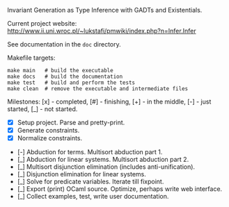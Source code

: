 Invariant Generation as Type Inference with GADTs and Existentials.

Current project website: http://www.ii.uni.wroc.pl/~lukstafi/pmwiki/index.php?n=Infer.Infer

See documentation in the `doc` directory.

Makefile targets:
```
make main   # build the executable
make docs   # build the documentation
make test   # build and perform the tests
make clean  # remove the executable and intermediate files
```

Milestones: [x] - completed, [#] - finishing, [+] - in the middle, [-] - just started, [_] - not started.
- [x] Setup project. Parse and pretty-print.
- [x] Generate constraints.
- [x] Normalize constraints.
- [-] Abduction for terms. Multisort abduction part 1.
- [_] Abduction for linear systems. Multisort abduction part 2.
- [_] Multisort disjunction elimination (includes anti-unification).
- [_] Disjunction elimination for linear systems.
- [_] Solve for predicate variables. Iterate till fixpoint.
- [_] Export (print) OCaml source. Optimize, perhaps write web interface.
- [_] Collect examples, test, write user documentation.
